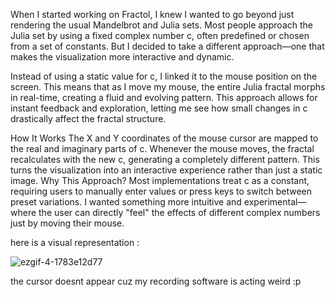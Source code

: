 When I started working on Fractol, I knew I wanted to go beyond just rendering the usual Mandelbrot and Julia sets. Most people approach the Julia set by using a fixed complex number c, often predefined or chosen from a set of constants. But I decided to take a different approach—one that makes the visualization more interactive and dynamic.

Instead of using a static value for c, I linked it to the mouse position on the screen. This means that as I move my mouse, the entire Julia fractal morphs in real-time, creating a fluid and evolving pattern. This approach allows for instant feedback and exploration, letting me see how small changes in c drastically affect the fractal structure.

How It Works
The X and Y coordinates of the mouse cursor are mapped to the real and imaginary parts of c.
Whenever the mouse moves, the fractal recalculates with the new c, generating a completely different pattern.
This turns the visualization into an interactive experience rather than just a static image.
Why This Approach?
Most implementations treat c as a constant, requiring users to manually enter values or press keys to switch between preset variations. I wanted something more intuitive and experimental—where the user can directly "feel" the effects of different complex numbers just by moving their mouse.

here is a visual representation :

![ezgif-4-1783e12d77](https://github.com/user-attachments/assets/97285f48-0552-4df3-a458-287957f6c549)

the cursor doesnt appear cuz my recording software is acting weird :p
